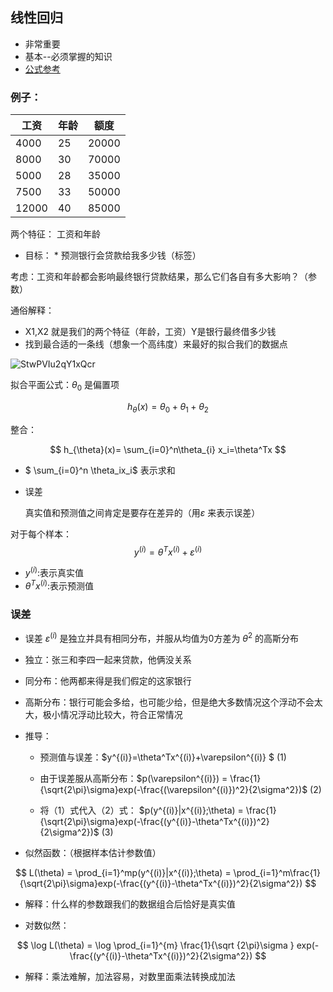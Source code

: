 ## 线性回归

- 非常重要
- 基本--必须掌握的知识
- [公式参考](https://blog.csdn.net/katherine_hsr/article/details/79179622 "公式参考")

### 例子：

| 工资    | 年龄  | 额度    |
| ----- | --- | ----- |
| 4000  | 25  | 20000 |
| 8000  | 30  | 70000 |
| 5000  | 28  | 35000 |
| 7500  | 33  | 50000 |
| 12000 | 40  | 85000 |

两个特征： 工资和年龄

* 目标： * 预测银行会贷款给我多少钱（标签）

考虑：工资和年龄都会影响最终银行贷款结果，那么它们各自有多大影响？（参数）

通俗解释：

- X1,X2 就是我们的两个特征（年龄，工资）Y是银行最终借多少钱
- 找到最合适的一条线（想象一个高纬度）来最好的拟合我们的数据点

![StwPVIu2qY1xQcr](https://i.loli.net/2019/09/01/StwPVIu2qY1xQcr.png)

拟合平面公式：$\theta_{0}$ 是偏置项

$$
h_{\theta}(x) = \theta_0+\theta_1+\theta_{2} 
$$

整合：

$$
h_{\theta}(x)= \sum_{i=0}^n\theta_{i} x_i=\theta^Tx
$$

- $ \sum_{i=0}^n \theta_ix_i$ 表示求和

- 误差
  
  真实值和预测值之间肯定是要存在差异的（用$\varepsilon$ 来表示误差）

对于每个样本：$$y^{(i)} = \theta^Tx^{(i)}+\varepsilon^{(i)}$$

- $y^{(i)}$:表示真实值
- $\theta^Tx^{(i)}$:表示预测值

### 误差

- 误差 $\varepsilon^{(i)}$ 是独立并具有相同分布，并服从均值为0方差为 $\theta^2$ 的高斯分布

- 独立：张三和李四一起来贷款，他俩没关系

- 同分布：他两都来得是我们假定的这家银行

- 高斯分布：银行可能会多给，也可能少给，但是绝大多数情况这个浮动不会太大，极小情况浮动比较大，符合正常情况

- 推导：
  
  - 预测值与误差：$y^{(i)}=\theta^Tx^{(i)}+\varepsilon^{(i)} $  (1)
  
  - 由于误差服从高斯分布：$p(\varepsilon^{(i)}) = \frac{1}{\sqrt{2\pi}\sigma}exp(-\frac{(\varepsilon^{(i)})^2}{2\sigma^2})$   (2)
  
  - 将（1）式代入（2）式： $p(y^{(i)}|x^{(i)};\theta) = \frac{1}{\sqrt{2\pi}\sigma}exp(-\frac{(y^{(i)}-\theta^Tx^{(i)})^2}{2\sigma^2})$  (3)

- 似然函数：（根据样本估计参数值）

$$
L(\theta) = \prod_{i=1}^mp(y^{(i)}|x^{(i)};\theta) = \prod_{i=1}^m\frac{1}{\sqrt{2\pi}\sigma}exp(-\frac{(y^{(i)}-\theta^Tx^{(i)})^2}{2\sigma^2})
$$

- 解释：什么样的参数跟我们的数据组合后恰好是真实值

- 对数似然：

$$
\log L(\theta) = \log \prod_{i=1}^{m} \frac{1}{\sqrt {2\pi}\sigma } exp(- \frac{(y^{(i)}-\theta^Tx^{(i)})^2}{2\sigma^2})
$$

- 解释：乘法难解，加法容易，对数里面乘法转换成加法
